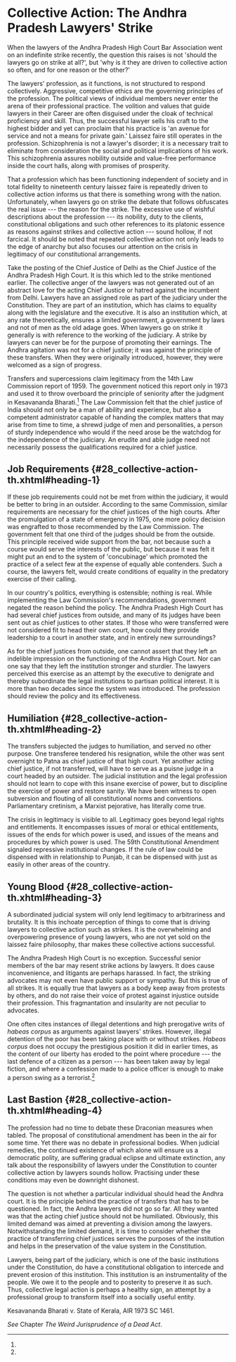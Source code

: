 # Collective Action: The Andhra Pradesh Lawyers' Strike

When the lawyers of the Andhra Pradesh High Court Bar Association went
on an indefinite strike recently, the question this raises is not
'should the lawyers go on strike at all?', but 'why is it they are
driven to collective action so often, and for one reason or the other?'

The lawyers' profession, as it functions, is not structured to respond
collectively. Aggressive, competitive ethics are the governing
principles of the profession. The political views of individual members
never enter the arena of their professional practice. The volition and
values that guide lawyers in their Career are often disguised under the
cloak of technical proficiency and skill. Thus, the successful lawyer
sells his craft to the highest bidder and yet can proclaim that his
practice is 'an avenue for service and not a means for private gain.'
Laissez faire still operates in the profession. Schizophrenia is not a
lawyer's disorder; it is a necessary trait to eliminate from
consideration the social and political implications of his work. This
schizophrenia assures nobility outside and value-free performance inside
the court halls, along with promises of prosperity.

That a profession which has been functioning independent of society and
in total fidelity to nineteenth century laissez faire is repeatedly
driven to collective action informs us that there is something wrong
with the nation. Unfortunately, when lawyers go on strike the debate
that follows obfuscates the real issue --- the reason for the strike. The
excessive use of wishful descriptions about the profession --- its
nobility, duty to the clients, constitutional obligations and such other
references to its platonic essence as reasons against strikes and
collective action --- sound hollow, if not farcical. It should be noted
that repeated collective action not only leads to the edge of anarchy
but also focuses our attention on the crisis in legitimacy of our
constitutional arrangements.

Take the posting of the Chief Justice of Delhi as the Chief Justice of
the Andhra Pradesh High Court. It is this which led to the strike
mentioned earlier. The collective anger of the lawyers was not generated
out of an abstract love for the acting Chief Justice or hatred against
the incumbent from Delhi. Lawyers have an assigned role as part of the
judiciary under the Constitution. They are part of an institution, which
has claims to equality along with the legislature and the executive. It
is also an institution which, at any rate theoretically, ensures a
limited government, a government by laws and not of men as the old adage
goes. When lawyers go on strike it generally is with reference to the
working of the judiciary. A strike by lawyers can never be for the
purpose of promoting their earnings. The Andhra agitation was not for a
chief justice; it was against the principle of these transfers. When
they were originally introduced, however, they were welcomed as a sign
of progress.

Transfers and supercessions claim legitimacy from the 14th Law
Commission report of 1959. The government noticed this report only in
1973 and used it to throw overboard the principle of seniority after the
judgment in Kesavananda Bharati.[^212] The Law Commission felt that
the chief justice of India should not only be a man of ability and
experience, but also a competent administrator capable of handing the
complex matters that may arise from time to time, a shrewd judge of men
and personalities, a person of sturdy independence who would if the need
arose be the watchdog for the independence of the judiciary. An erudite
and able judge need not necessarily possess the qualifications required
for a chief justice.

## Job Requirements {#28_collective-action-th.xhtml#heading-1}

If these job requirements could not be met from within the judiciary, it
would be better to bring in an outsider. According to the same
Commission, similar requirements are necessary for the chief justices of
the high courts. After the promulgation of a state of emergency in 1975,
one more policy decision was engrafted to those recommended by the Law
Commission. The government felt that one third of the judges should be
from the outside. This principle received wide support from the bar, not
because such a course would serve the interests of the public, but
because it was felt it might put an end to the system of 'concubinage'
which promoted the practice of a select few at the expense of equally
able contenders. Such a course, the lawyers felt, would create
conditions of equality in the predatory exercise of their calling.

In our country's politics, everything is ostensible; nothing is real.
While implementing the Law Commission's recommendations, government
negated the reason behind the policy. The Andhra Pradesh High Court has
had several chief justices from outside, and many of its judges have
been sent out as chief justices to other states. If those who were
transferred were not considered fit to head their own court, how could
they provide leadership to a court in another state, and in entirely new
surroundings?

As for the chief justices from outside, one cannot assert that they left
an indelible impression on the functioning of the Andhra High Court. Nor
can one say that they left the institution stronger and sturdier. The
lawyers perceived this exercise as an attempt by the executive to
denigrate and thereby subordinate the legal institutions to partisan
political interest. It is more than two decades since the system was
introduced. The profession should review the policy and its
effectiveness.

## Humiliation {#28_collective-action-th.xhtml#heading-2}

The transfers subjected the judges to humiliation, and served no other
purpose. One transferee tendered his resignation, while the other was
sent overnight to Patna as chief justice of that high court. Yet another
acting chief justice, if not transferred, will have to serve as a puisne
judge in a court headed by an outsider. The judicial institution and the
legal profession should not learn to cope with this insane exercise of
power, but to discipline the exercise of power and restore sanity. We
have been witness to open subversion and flouting of all constitutional
norms and conventions. Parliamentary cretinism, a Marxist pejorative,
has literally come true.

The crisis in legitimacy is visible to all. Legitimacy goes beyond legal
rights and entitlements. It encompasses issues of moral or ethical
entitlements, issues of the ends for which power is used, and issues of
the means and procedures by which power is used. The 59th Constitutional
Amendment signaled repressive institutional changes. If the rule of law
could be dispensed with in relationship to Punjab, it can be dispensed
with just as easily in other areas of the country.

## Young Blood {#28_collective-action-th.xhtml#heading-3}

A subordinated judicial system will only lend legitimacy to
arbitrariness and brutality. It is this inchoate perception of things to
come that is driving lawyers to collective action such as strikes. It is
the overwhelming and overpowering presence of young lawyers, who are not
yet sold on the laissez faire philosophy, thar makes these collective
actions successful.

The Andhra Pradesh High Court is no exception. Successful senior members
of the bar may resent strike actions by lawyers. It does cause
inconvenience, and litigants are perhaps harassed. In fact, the striking
advocates may not even have public support or sympathy. But this is true
of all strikes. It is equally true that lawyers as a body keep away from
protests by others, and do not raise their voice of protest against
injustice outside their profession. This fragmantation and insularity
are not peculiar to advocates.

One often cites instances of illegal detentions and high prerogative
writs of _habeas corpus_ as arguments against lawyers' strikes. However,
illegal detention of the poor has been taking place with or without
strikes. _Habeas corpus_ does not occupy the prestigious position it did
in earlier times, as the content of our liberty has eroded to the point
where procedure --- the last defence of a citizen as a person --- has been
taken away by legal fiction, and where a confession made to a police
officer is enough to make a person swing as a terrorist.[^213]

## Last Bastion {#28_collective-action-th.xhtml#heading-4}

The profession had no time to debate these Draconian measures when
tabled. The proposal of constitutional amendment has been in the air for
some time. Yet there was no debate in professional bodies. When judicial
remedies, the continued existence of which alone will ensure us a
democratic polity, are suffering gradual eclipse and ultimate
extinction, any talk about the responsibility of lawyers under the
Constitution to counter collective action by lawyers sounds hollow.
Practising under these conditions may even be downright dishonest.

The question is not whether a particular individual should head the
Andhra court. It is the principle behind the practice of transfers that
has to be questioned. In fact, the Andhra lawyers did not go so far. All
they wanted was that the acting chief justice should not be humiliated.
Obviously, this limited demand was aimed at preventing a division among
the lawyers. Notwithstanding the limited demand, it is time to consider
whether the practice of transferring chief justices serves the purposes
of the institution and helps in the preservation of the value system in
the Constitution.

Lawyers, being part of the judiciary, which is one of the basic
institutions under the Constitution, do have a constitutional obligation
to intercede and prevent erosion of this institution. This institution
is an instrumentality of the people. We owe it to the people and to
posterity to preserve it as such. Thus, collective legal action is
perhaps a healthy sign, an attempt by a professional group to transform
itself into a socially useful entity.


[^212]:
Kesavananda Bharati v. State of Kerala, AIR 1973 SC 1461.

[^213]:
_See_ Chapter _The Weird Jurisprudence of a Dead Act_.
